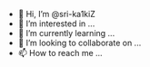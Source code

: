 - 👋 Hi, I’m @sri-ka1kiZ
- 👀 I’m interested in ...
- 🌱 I’m currently learning ...
- 💞️ I’m looking to collaborate on ...
- 📫 How to reach me ...

<!---
sri-ka1kiZ/sri-ka1kiZ is a ✨ special ✨ repository because its `README.md` (this file) appears on your GitHub profile.
You can click the Preview link to take a look at your changes.
--->
